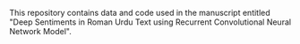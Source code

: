 This repository contains data and code used in the manuscript entitled "Deep Sentiments in Roman Urdu Text using Recurrent Convolutional Neural Network Model".
